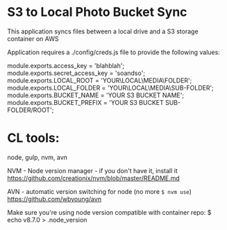 

# S3 to Local Photo Bucket Sync
This application syncs files between a local drive and a S3 storage container on AWS

Application requires a ./config/creds.js file to provide the following values:

module.exports.access_key = 'blahblah';  
module.exports.secret_access_key = 'soandso';  
module.exports.LOCAL_ROOT =  'YOUR\\LOCAL\\MEDIA\\FOLDER';  
module.exports.LOCAL_FOLDER =  'YOUR\\LOCAL\\MEDIA\\SUB-FOLDER';  
module.exports.BUCKET_NAME = 'YOUR S3 BUCKET NAME';  
module.exports.BUCKET_PREFIX = 'YOUR S3 BUCKET SUB-FOLDER/ROOT'; 

# CL tools:
node, gulp, nvm, avn

NVM - Node version manager - if you don't have it, install it
https://github.com/creationix/nvm/blob/master/README.md

AVN - automatic version switching for node (no more `$ nvm use`)
https://github.com/wbyoung/avn

Make sure you're using node version compatible with container repo:
$ echo v8.7.0 > .node_version
